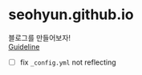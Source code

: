 # seohyun.github.io
블로그를 만들어보자!  
[Guideline](https://docs.github.com/en/pages)

- [ ] fix `_config.yml` not reflecting
